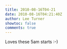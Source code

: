 ```yaml
---
title: 2010-08-16T04-21
date: 2010-08-16T04:21:40Z
author: Lee Turner
showtoc: false
comments: true
---
```


Loves these 5am starts :-)

